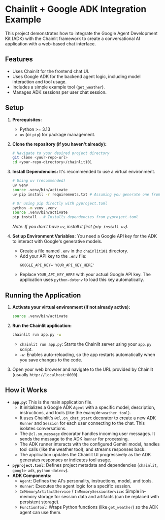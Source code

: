 # Chainlit + Google ADK Integration Example

This project demonstrates how to integrate the Google Agent Development Kit (ADK) with the Chainlit framework to create a conversational AI application with a web-based chat interface.

## Features

*   Uses Chainlit for the frontend chat UI.
*   Uses Google ADK for the backend agent logic, including model interaction and tool usage.
*   Includes a simple example tool (`get_weather`).
*   Manages ADK sessions per user chat session.

## Setup

1.  **Prerequisites:**
    *   Python >= 3.13
    *   `uv` (or `pip`) for package management.

2.  **Clone the repository (if you haven't already):**
    ```bash
    # Navigate to your desired project directory
    git clone <your-repo-url>
    cd <your-repo-directory>/chainlit101
    ```

3.  **Install Dependencies:**
    It's recommended to use a virtual environment.
    ```bash
    # Using uv (recommended)
    uv venv
    source .venv/bin/activate
    uv pip install -r requirements.txt # Assuming you generate one from pyproject.toml or install directly

    # Or using pip directly with pyproject.toml
    python -m venv .venv
    source .venv/bin/activate
    pip install . # Installs dependencies from pyproject.toml
    ```
    *Note: If you don't have `uv`, install it first (`pip install uv`).*

4.  **Set up Environment Variables:**
    You need a Google API key for the ADK to interact with Google's generative models.
    *   Create a file named `.env` in the `chainlit101` directory.
    *   Add your API key to the `.env` file:
        ```
        GOOGLE_API_KEY='YOUR_API_KEY_HERE'
        ```
    *   Replace `YOUR_API_KEY_HERE` with your actual Google API key. The application uses `python-dotenv` to load this key automatically.

## Running the Application

1.  **Activate your virtual environment (if not already active):**
    ```bash
    source .venv/bin/activate
    ```

2.  **Run the Chainlit application:**
    ```bash
    chainlit run app.py -w
    ```
    *   `chainlit run app.py`: Starts the Chainlit server using your `app.py` script.
    *   `-w`: Enables auto-reloading, so the app restarts automatically when you save changes to the code.

3.  Open your web browser and navigate to the URL provided by Chainlit (usually `http://localhost:8000`).

## How it Works

*   **`app.py`:** This is the main application file.
    *   It initializes a Google ADK `Agent` with a specific model, description, instructions, and tools (like the example `weather_tool`).
    *   It uses Chainlit's `@cl.on_chat_start` decorator to create a new ADK `Runner` and `Session` for each user connecting to the chat. This isolates conversations.
    *   The `@cl.on_message` decorator handles incoming user messages. It sends the message to the ADK `Runner` for processing.
    *   The ADK runner interacts with the configured Gemini model, handles tool calls (like the weather tool), and streams responses back.
    *   The application updates the Chainlit UI progressively as the ADK generates responses or indicates tool usage.
*   **`pyproject.toml`:** Defines project metadata and dependencies (`chainlit`, `google-adk`, `python-dotenv`).
*   **ADK Components:**
    *   `Agent`: Defines the AI's personality, instructions, model, and tools.
    *   `Runner`: Executes the agent logic for a specific session.
    *   `InMemoryArtifactService` / `InMemorySessionService`: Simple in-memory storage for session data and artifacts (can be replaced with persistent storage).
    *   `FunctionTool`: Wraps Python functions (like `get_weather`) so the ADK agent can use them.
